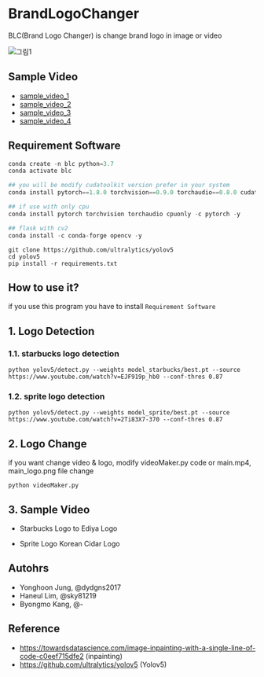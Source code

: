# BrandLogoChanger

BLC(Brand Logo Changer) is change brand logo in image or video

![그림1](https://user-images.githubusercontent.com/36920367/146116321-a5f2c59b-08f4-4687-ab26-c5590c3fb7de.png)

## Sample Video

- [sample_video_1](sample/project.mp4)
- [sample_video_2](sample/project2.mp4)
- [sample_video_3](sample/project3.mp4)
- [sample_video_4](sample/project4.mp4)

## Requirement Software

```python
conda create -n blc python=3.7
conda activate blc

## you will be modify cudatoolkit version prefer in your system
conda install pytorch==1.8.0 torchvision==0.9.0 torchaudio==0.8.0 cudatoolkit=11.1 -c pytorch -c conda-forge -y

## if use with only cpu
conda install pytorch torchvision torchaudio cpuonly -c pytorch -y

## flask with cv2
conda install -c conda-forge opencv -y
```

```
git clone https://github.com/ultralytics/yolov5
cd yolov5
pip install -r requirements.txt
```

## How to use it?

if you use this program you have to install `Requirement Software`

## 1. Logo Detection

### 1.1. starbucks logo detection

```
python yolov5/detect.py --weights model_starbucks/best.pt --source https://www.youtube.com/watch?v=EJF919p_hb0 --conf-thres 0.87
```

### 1.2. sprite logo detection

```
python yolov5/detect.py --weights model_sprite/best.pt --source https://www.youtube.com/watch?v=2Ti83X7-370 --conf-thres 0.87
```

## 2. Logo Change

if you want change video & logo, modify videoMaker.py code or main.mp4, main_logo.png file change

```
python videoMaker.py
```

## 3. Sample Video

- Starbucks Logo to Ediya Logo

- Sprite Logo Korean Cidar Logo

## Autohrs

- Yonghoon Jung, @dydgns2017
- Haneul Lim, @sky81219
- Byongmo Kang, @-

## Reference

- https://towardsdatascience.com/image-inpainting-with-a-single-line-of-code-c0eef715dfe2 (inpainting)
- https://github.com/ultralytics/yolov5 (Yolov5)
